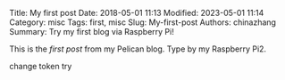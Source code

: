 Title: My first post
Date: 2018-05-01 11:13
Modified: 2023-05-01 11:14
Category: misc
Tags: first, misc
Slug: My-first-post
Authors: chinazhang
Summary: Try my first blog via Raspberry Pi!

This is the *first post* from my Pelican blog. Type by my Raspberry Pi2.

change token try
